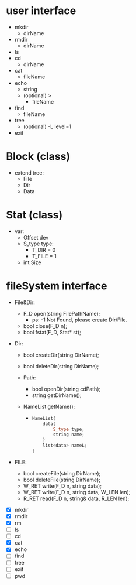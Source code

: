 # user interface

-   mkdir
    -   dirName
-   rmdir
    -   dirName
-   ls
-   cd
    -   dirName
-   cat
    -   fileName
-   echo
    -   string
    -   (optional) >
        -   fileName
-   find
    -   fileName
-   tree
    -   (optional) -L level=1
-   exit

# Block (class)

-   extend tree:
    -   File
    -   Dir
    -   Data

# Stat (class)

-   var:
    -   Offset dev
    -   S_type type:
        -   T_DIR = 0
        -   T_FILE = 1
    -   int Size

# fileSystem interface

-   File&Dir:
    -   F_D open(string FilePathName);
        -   ps: -1 Not Found, please create Dir/File.
    -   bool close(F_D n);
    -   bool fstat(F_D, Stat* st);

-   Dir:
    -   bool createDir(string DirName);
    
    -   bool deleteDir(string DirName);
    
    -   Path:
        -   bool openDir(string cdPath);
        -   string getDirName();
        
    -   NameList getName();
    
        -   ```c++
            NameList{
            	data{
            		S_type type;
            		string name;
            	}
            	list<data> nameL;
            }
            ```
-   FILE: 
    -   bool createFile(string DirName);
    -   bool deleteFile(string DirName);
    -   W_RET write(F_D n, string data);
    -   W_RET write(F_D n, string data, W_LEN len);
    -   R_RET read(F_D n, string& data, R_LEN len);

- [x] mkdir
- [x] rmdir
- [x] rm
- [ ] ls
- [ ] cd
- [x] cat
- [x] echo
- [ ] find
- [ ] tree
- [ ] exit
- [ ] pwd
